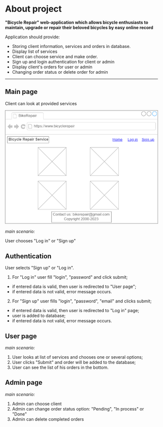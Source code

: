 # About project
**"Bicycle Repair" web-application which allows bicycle enthusiasts to maintain, upgrade or repair their beloved bicycles by easy online record**

Application should provide:

- Storing client information, services and orders in database.
- Display list of services
- Client can choose service and make order.
- Sign up and login authentication for client or admin
- Display client's orders for user or admin
- Changing order status or delete order for admin
___
## Main page
Client can look at provided services

![Alt text](/HomePage.png "Pic.1 Home page")

*main scenario:*

User chooses "Log in" or "Sign up"

## Authentication
  
User selects "Sign up" or "Log in".
1. For "Log in" user fill  "login", "password" and click submit;
- if entered data is valid, then user is redirected to "User page";
- if entered data is not valid, error message occurs.
2. For "Sign up" user fills "login", "password", "email" and clicks submit;
- if entered data is valid, then user is redirected to "Log in" page;
- user is added to database;
- if entered data is not valid, error message occurs.

## User page

*main scenario:*

1. User looks at list of services and chooses one or several options;
2. User clicks "Submit" and order will be added to the database;
3. User can see the list of his orders in the bottom.

## Admin page

*main scenario:*

1. Admin can choose client
2. Admin can change order status option: "Pending", "In process" or "Done"
3. Admin can delete completed orders